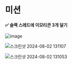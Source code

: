 # 미션

#### ✅ 슬랙 스레드에 이모티콘 3개 달기

![image](https://github.com/user-attachments/assets/069074ce-0310-42fa-bb50-63729f7afd9f)

![스크린샷 2024-08-02 131107](https://github.com/user-attachments/assets/2fee55e3-a643-4f2b-859b-817edb8aeb78)

![스크린샷 2024-08-02 131053](https://github.com/user-attachments/assets/6464b6b7-fd68-46fb-a544-84523530ab6d)
